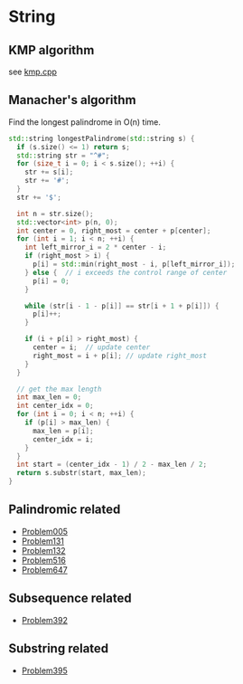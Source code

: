 # String

## KMP algorithm

see [kmp.cpp](./../../basics/kmp.cpp)
## Manacher's algorithm

Find the longest palindrome in O(n) time.

```c++
std::string longestPalindrome(std::string s) {
  if (s.size() <= 1) return s;
  std::string str = "^#";
  for (size_t i = 0; i < s.size(); ++i) {
    str += s[i];
    str += '#';
  }
  str += '$';

  int n = str.size();
  std::vector<int> p(n, 0);
  int center = 0, right_most = center + p[center];
  for (int i = 1; i < n; ++i) {
    int left_mirror_i = 2 * center - i;
    if (right_most > i) {
      p[i] = std::min(right_most - i, p[left_mirror_i]);
    } else {  // i exceeds the control range of center
      p[i] = 0;
    }

    while (str[i - 1 - p[i]] == str[i + 1 + p[i]]) {
      p[i]++;
    }

    if (i + p[i] > right_most) {
      center = i;  // update center
      right_most = i + p[i]; // update right_most
    }
  }

  // get the max length
  int max_len = 0;
  int center_idx = 0;
  for (int i = 0; i < n; ++i) {
    if (p[i] > max_len) {
      max_len = p[i];
      center_idx = i;
    }
  }
  int start = (center_idx - 1) / 2 - max_len / 2;
  return s.substr(start, max_len);
}
```

## Palindromic related

- [Problem005](./Problem005.cpp)
- [Problem131](./Problem131.cpp)
- [Problem132](./Problem132.cpp)
- [Problem516](./Problem516.cpp)
- [Problem647](./Problem647.cpp)

## Subsequence related

- [Problem392](./Problem392.cpp)

## Substring related

- [Problem395](./Problem395.java)